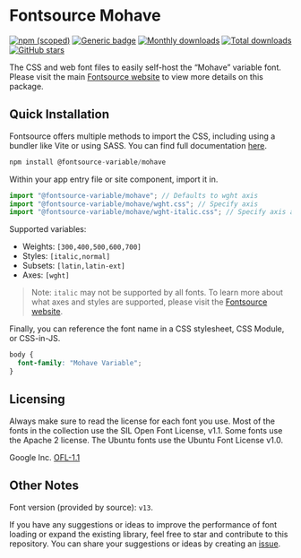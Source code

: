 # Fontsource Mohave

[![npm (scoped)](https://img.shields.io/npm/v/@fontsource-variable/mohave?color=brightgreen)](https://www.npmjs.com/package/@fontsource-variable/mohave) [![Generic badge](https://img.shields.io/badge/fontsource-passing-brightgreen)](https://github.com/fontsource/fontsource) [![Monthly downloads](https://badgen.net/npm/dm/@fontsource-variable/mohave)](https://github.com/fontsource/fontsource) [![Total downloads](https://badgen.net/npm/dt/@fontsource-variable/mohave)](https://github.com/fontsource/fontsource) [![GitHub stars](https://img.shields.io/github/stars/fontsource/fontsource.svg?style=social&label=Star)](https://github.com/fontsource/fontsource/stargazers)

The CSS and web font files to easily self-host the “Mohave” variable font. Please visit the main [Fontsource website](https://fontsource.org/fonts/mohave) to view more details on this package.

## Quick Installation

Fontsource offers multiple methods to import the CSS, including using a bundler like Vite or using SASS. You can find full documentation [here](https://fontsource.org/docs/getting-started/introduction).

```javascript
npm install @fontsource-variable/mohave
```

Within your app entry file or site component, import it in.

```javascript
import "@fontsource-variable/mohave"; // Defaults to wght axis
import "@fontsource-variable/mohave/wght.css"; // Specify axis
import "@fontsource-variable/mohave/wght-italic.css"; // Specify axis and style
```

Supported variables:
- Weights: `[300,400,500,600,700]`
- Styles: `[italic,normal]`
- Subsets: `[latin,latin-ext]`
- Axes: `[wght]`

> Note: `italic` may not be supported by all fonts. To learn more about what axes and styles are supported, please visit the [Fontsource website](https://fontsource.org/fonts/mohave).

Finally, you can reference the font name in a CSS stylesheet, CSS Module, or CSS-in-JS.

```css
body {
  font-family: "Mohave Variable";
}
```

## Licensing
Always make sure to read the license for each font you use. Most of the fonts in the collection use the SIL Open Font License, v1.1. Some fonts use the Apache 2 license. The Ubuntu fonts use the Ubuntu Font License v1.0.

Google Inc.
[OFL-1.1](http://scripts.sil.org/OFL)

## Other Notes
Font version (provided by source): `v13`.

If you have any suggestions or ideas to improve the performance of font loading or expand the existing library, feel free to star and contribute to this repository. You can share your suggestions or ideas by creating an [issue](https://github.com/fontsource/fontsource/issues).
